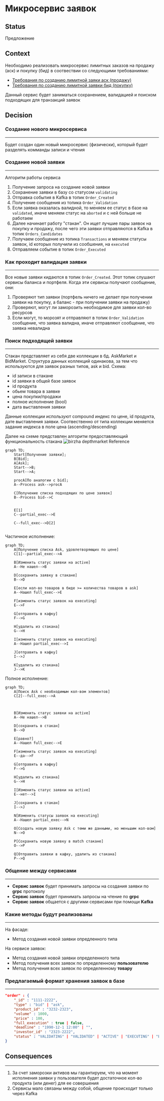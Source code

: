 # Микросервис заявок

## Status

Предложение

## Context

Необходимо реализовать микросервис лимитных заказов на продажу (аск) и покупку (бид) в соотвествии со  следующими требованиями:
+ [Требования по созданию лимитной заяки аск (продажу)](https://docs.google.com/document/d/1e60-ou9c1p_JRWwZ613XFqYKoPQC-Yh2iyGsChzqrhU/edit?pli=1#)
+ [Требования по созданию лимитной заявки бид (покупку)](https://docs.google.com/document/d/1ZkI4wA1G_JldqxuCtSxJlWan9AYKG8fxNPMfGt1NUOU/edit#heading=h.erirw953pvj1)

Данный сервис будет заниматься сохранением, валидацией и поиском подходящих для транзакций заявок

## Decision

### <b>Создание нового микросервиса</b>
---
Будет создан один новый микросервис (физически), который будет разделять комманды записи и чтения

### <b>Создание новой заявки</b>
---
Алгоритм работы сервиса
1. Получение запроса на создание новой заявки
2. Сохранение заявки в базу со статусом `validating`
3. Отправка события в Kafka в топик `Order_Created`
4. Получение сообщения из топика `Order_Validation`
5. Если заявка оказалась валидной, то меняем ее статус в базе на `validated`, иначе меняем статус на `aborted` и с ней больше не работаем
6. Далее начинает работу "стакан". Он ищет лучшие пары заявок на покупку и продажу, после чего эти заявки отправляются в Kafka в топик `Orders_Candidates`
7. Получаем сообщение из топика `Transactions` и меняем статусы заявок, id которых получили из сообшения, на `executed`
8. Отправляем событие в топик `Order_Executed`

### <b>Как проходит валидация заявки</b>
---
Все новые заявки кидаются в топик `Order_Created`. Этот топик слушают сервисы баланса и портфеля. Когда эти сервисы получают сообщение, они:
1. Проверяют тип заявки (портфель ничего не делает при получении заявки на покупку, а баланс - при получении заявки на продажу)
2. Проверяют, могут ли заморозить необходимое для заявки кол-во ресурсов
3. Если могут, то морозят и отправляют в топик `Order_Validation` сообщение, что заявка валидна, иначе отправляют сообщение, что заявка невалидна


### <b>Поиск подходящей заявки</b>
---
Стакан представляет из себя две коллекции в бд. AskMarket и BidMarket. Структура данных коллекций одинакова, за тем что используются для заявок разных типов, ask и bid.
Схема:
+ id записи в стакане
+ id заявки в общей базе заявок
+ id продукта
+ обьем товара в заявке
+ цена покупки/продажи
+ полное исполнение (bool)
+ дата выставления заявки

Данные коллекции используют compound индекс по цене, id продукта, дате выставления заявки. Соотвественно от типа коллекции меняется задание индекса в поле цена (ascending/descending)

Далее на схеме представлен алгоритм предоставляющий функциональность стакана
![birzha depthmarket Reference](../images/depthmarket_scheme.jpg)
```mermaid
graph TD;
    Start[Получение заявки];
    B[Bid];
    A[Ask];
    Start-->B;
    Start-->A;

    procA[По аналогии с bid];
    A--Process ask-->procA

    C[Получение списка подходящих по цене заявок]
    B--Process bid-->C

    
    E[1]
    C--partial_exec-->E

    C--full_exec-->D[2]
    

```

Частичное исполнение:
```mermaid
graph TD;
    A[Получение списка Ask, удовлетворяющих по цене]
    C[1]--partial_exec-->A

    B[Изменить статус заявки на active]
    A--Не нашел-->B

    D[сохранить заявку в стакане]
    B-->D

    E[если кол-во товаров в биде >= количества товаров в ask]
    A--Нашел full_exec-->E

    F[изменить статус заявок на executing]
    E-->F

    G[отправить в кафку]
    F-->G

    H[удалить из стакана]
    G-->H

    I[изменить статус заявок на executing]
    A--Нашел partial_exec-->I

    J[отправить в кафку]
    I-->J

    K[удалить из стакана]
    J-->K
```

Полное исполнение:
```mermaid
graph TD;
    A[Поиск Ask с необходимым кол-вом элементов]
    C[2]--full_exec-->A

    

    B[Изменить статус заявки на active]
    A--Не нашел-->B

    D[сохранить в стакан]
    B-->D

    E[равно?]
    A--Нашел full_exec-->E

    F[изменить статус заявок на executing]
    E--да-->F

    G[отправить в кафку]
    F-->G

    H[удалить из стакана]
    G-->H

    I[Изменить статус заявки на active]
    E--нет-->I

    J[сохранить в стакан]
    I-->J

    N[Изменить статусы заявок на executing]
    A--Нашел partial_exec-->N

    O[Создать новую заявку Ask с теми же данными, но меньшим кол-вом]
    N-->O

    P[Сохранить новую заявку в match стакане]
    O-->P

    Q[Отправить заявки в кафку, удалить из стакана]
    P-->Q
```


### <b>Общение между сервисами</b>
---
+ <b>Сервис заявок</b> будет принимать запросы на создания заявки по <b>grpc</b> протоколу
+ <b>Сервис заявок</b> будет принимать запросы на чтение по <b>grpc</b>
+ <b>Сервис заявок</b> общается с другими сервисами при помощи <b>Kafka</b>

### <b>Какие методы будут реализованы</b>
---
На фасаде:  
+ Метод создания новой заявки опредленного типа  

На сервисе заявок:
+ Метод создания новой заявки определенного типа
+ Метод получения всех заявок по определенному <b>пользователю</b>
+ Метод получения всех заявок по определенному <b>товару</b>



### <b>Предлагаемый формат хранения заявок в базе</b>
---
```json
"order" : {
    "_id" : "1111-2222",
    "type" : "bid" | "ask",
    "product_id" : "3232-2323",
    "volume" : 1000,
    "price" : 100,
    "full_execution" : true | false,
    "deadline" : "1990-12-1 12:00" | "",
    "investor_id" : "2323-2222",
    "status" : "VALIDATING" | "VALIDATED" | "ACTIVE" | "EXECUTING" | "EXECUTED" | "ABORTED"
}
```

## Consequences
---
1. За счет заморозки активов мы гарантируем, что на момент исполнения заявки у пользователя будет достаточное кол-во продукта (или денег) для ее совершения
2. Сервисы мало связаны между собой, общение происходит только через Kafka
